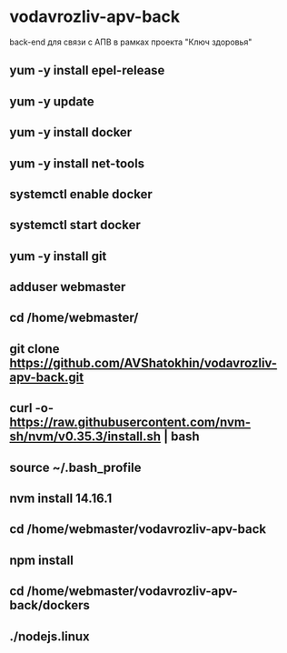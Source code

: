 # vodavrozliv-apv-back
back-end для связи с АПВ в рамках проекта "Ключ здоровья"

## yum -y install epel-release
## yum -y update
## yum -y install docker
## yum -y install net-tools
## systemctl enable docker
## systemctl start docker
## yum -y install git
## adduser webmaster
## cd /home/webmaster/
## git clone https://github.com/AVShatokhin/vodavrozliv-apv-back.git
## curl -o- https://raw.githubusercontent.com/nvm-sh/nvm/v0.35.3/install.sh | bash
## source ~/.bash_profile
## nvm install 14.16.1
## cd /home/webmaster/vodavrozliv-apv-back
## npm install
## cd /home/webmaster/vodavrozliv-apv-back/dockers
## ./nodejs.linux
